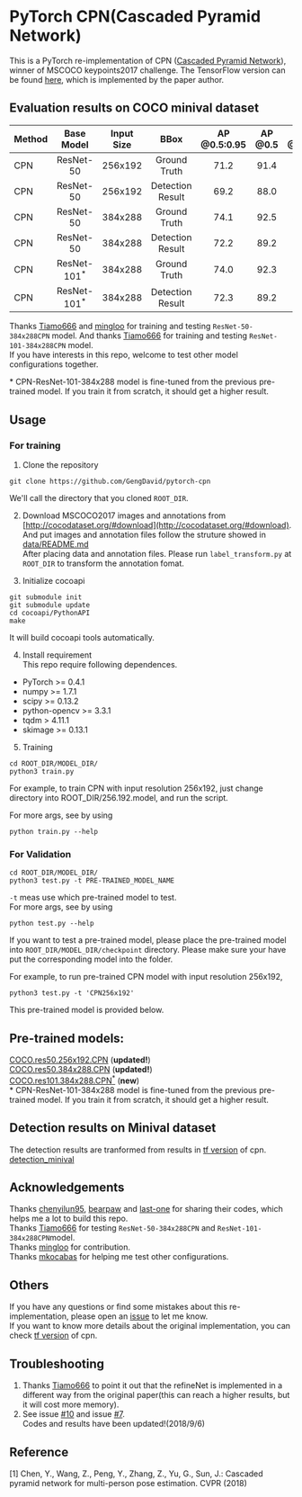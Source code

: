 # PyTorch CPN(Cascaded Pyramid Network)

This is a PyTorch re-implementation of CPN ([Cascaded Pyramid Network](https://arxiv.org/abs/1711.07319)), winner of MSCOCO keypoints2017 challenge. The TensorFlow version can be found [here](https://github.com/chenyilun95/tf-cpn), which is implemented by the paper author.

## Evaluation results on COCO minival dataset
<center>

| Method | Base Model | Input Size | BBox | AP @0.5:0.95 | AP @0.5 | AP @0.75 | AP medium | AP large |
|:-------|:--------:|:-----:|:-------:|:-------:|:-------:|:-------:|:-------:|:-------:|
| CPN | ResNet-50 | 256x192 | Ground Truth | 71.2 | 91.4 | 78.3 | 68.6 | 75.2 |
| CPN | ResNet-50 | 256x192 | Detection Result | 69.2 | 88.0 | 76.2 | 65.8 | 75.6 |
| CPN | ResNet-50 | 384x288 | Ground Truth | 74.1 | 92.5 | 80.6 | 70.6 | 79.5 |
| CPN | ResNet-50 | 384x288 | Detection Result | 72.2 | 89.2 | 78.6 | 68.1 | 79.3 |
| CPN | ResNet-101<sup>*</sup> | 384x288 | Ground Truth | 74.0 | 92.3 | 80.6 | 71.1 | 78.7 |
| CPN | ResNet-101<sup>*</sup> | 384x288 | Detection Result | 72.3 | 89.2 | 78.9 | 68.7 | 79.1 |
</center>

Thanks [Tiamo666](https://github.com/Tiamo666) and [mingloo](https://github.com/mingloo) for training and testing ```ResNet-50-384x288CPN``` model. And thanks [Tiamo666](https://github.com/Tiamo666) for training and testing ```ResNet-101-384x288CPN``` model.  
If you have interests in this repo, welcome to test other model configurations together.  

\* CPN-ResNet-101-384x288 model is fine-tuned from the previous pre-trained model. If you train it from scratch, it should get a higher result.

## Usage

### For training
1. Clone the repository
```
git clone https://github.com/GengDavid/pytorch-cpn
```

We'll call the directory that you cloned ```ROOT_DIR```.

2. Download MSCOCO2017 images and annotations from [http://cocodataset.org/#download](http://cocodataset.org/#download). And put images and annotation files follow the struture showed in [data/README.md](https://github.com/GengDavid/pytorch-cpn/blob/master/data/README.md)  
After placing data and annotation files. Please run ```label_transform.py``` at ```ROOT_DIR``` to transform the annotation fomat.

3. Initialize cocoapi
```
git submodule init
git submodule update
cd cocoapi/PythonAPI
make
```
It will build cocoapi tools automatically.

4. Install requirement  
  This repo require following dependences.
  - PyTorch >= 0.4.1
  - numpy >= 1.7.1
  - scipy >= 0.13.2
  - python-opencv >= 3.3.1
  - tqdm > 4.11.1
  - skimage >= 0.13.1

5. Training
```
cd ROOT_DIR/MODEL_DIR/
python3 train.py
```

For example, to train CPN with input resolution 256x192, just change directory into ROOT_DIR/256.192.model, and run the script.

For more args, see by using
```
python train.py --help
```

### For Validation
```
cd ROOT_DIR/MODEL_DIR/
python3 test.py -t PRE-TRAINED_MODEL_NAME
```

```-t``` meas use which pre-trained model to test.   
For more args, see by using
```
python test.py --help
```

If you want to test a pre-trained model, please place the pre-trained model into ```ROOT_DIR/MODEL_DIR/checkpoint``` directory. Please make sure your have put the corresponding model into the folder.

For example, to run pre-trained CPN model with input resolution 256x192,
```
python3 test.py -t 'CPN256x192'
```

This pre-trained model is provided below.

## Pre-trained models:
[COCO.res50.256x192.CPN](https://drive.google.com/open?id=1pUpU8o6QtgK197vAfCtT5cxokE9p-yuB) (**updated!**)  
[COCO.res50.384x288.CPN](https://drive.google.com/open?id=1L6Qq-incr2XtptdLJti3Zdf6sr19zs7y) (**updated!**)  
[COCO.res101.384x288.CPN<sup>*</sup>](https://drive.google.com/open?id=1zFYUsDbFG3xxMoZkSv253QsVD9AF9rv7) (**new**)  
\* CPN-ResNet-101-384x288 model is fine-tuned from the previous pre-trained model. If you train it from scratch, it should get a higher result.  

## Detection results on Minival dataset
The detection results are tranformed from results in [tf version](https://github.com/chenyilun95/tf-cpn) of cpn.  
[detection_minival](https://drive.google.com/open?id=1Iv6mH9DC0ia5POBFjI_MFWO2viG53TKA)

## Acknowledgements
Thanks [chenyilun95](https://github.com/chenyilun95), [bearpaw](https://github.com/bearpaw) and [last-one](https://github.com/last-one) for sharing their codes, which helps me a lot to build this repo.  
Thanks [Tiamo666](https://github.com/Tiamo666) for testing ```ResNet-50-384x288CPN``` and ```ResNet-101-384x288CPN```model.   
Thanks [mingloo](https://github.com/mingloo) for contribution.  
Thanks [mkocabas](https://github.com/mkocabas) for helping me test other configurations.  

## Others
If you have any questions or find some mistakes about this re-implementation, please open an [issue](https://github.com/GengDavid/pytorch-cpn/issues) to let me know.  
If you want to know more details about the original implementation, you can check [tf version](https://github.com/chenyilun95/tf-cpn) of cpn.

## Troubleshooting
1. Thanks [Tiamo666](https://github.com/Tiamo666) to point it out that the refineNet is implemented in a different way from the original paper(this can reach a higher results, but it will cost more memory).  
2. See issue [#10](https://github.com/GengDavid/pytorch-cpn/issues/10) and issue [#7](https://github.com/GengDavid/pytorch-cpn/issues/7).  
Codes and results have been updated!(2018/9/6)

## Reference
[1] Chen, Y., Wang, Z., Peng, Y., Zhang, Z., Yu, G., Sun, J.: Cascaded pyramid network for multi-person pose estimation. CVPR (2018)
